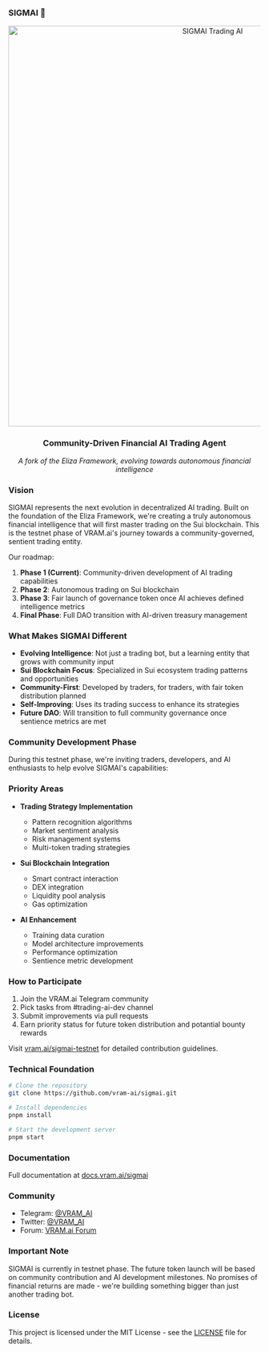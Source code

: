 ### SIGMAI 🤖

<div align="center">
  <img src="aipts.png" alt="SIGMAI Trading AI" width="800"/>
  <h3>Community-Driven Financial AI Trading Agent</h3>
  <p><i>A fork of the Eliza Framework, evolving towards autonomous financial intelligence</i></p>
</div>

### Vision 

SIGMAI represents the next evolution in decentralized AI trading. Built on the foundation of the Eliza Framework, we're creating a truly autonomous financial intelligence that will first master trading on the Sui blockchain. This is the testnet phase of VRAM.ai's journey towards a community-governed, sentient trading entity.

Our roadmap:
1. **Phase 1 (Current)**: Community-driven development of AI trading capabilities
2. **Phase 2**: Autonomous trading on Sui blockchain
3. **Phase 3**: Fair launch of governance token once AI achieves defined intelligence metrics
4. **Final Phase**: Full DAO transition with AI-driven treasury management

### What Makes SIGMAI Different

- **Evolving Intelligence**: Not just a trading bot, but a learning entity that grows with community input
- **Sui Blockchain Focus**: Specialized in Sui ecosystem trading patterns and opportunities
- **Community-First**: Developed by traders, for traders, with fair token distribution planned
- **Self-Improving**: Uses its trading success to enhance its strategies
- **Future DAO**: Will transition to full community governance once sentience metrics are met

### Community Development Phase

During this testnet phase, we're inviting traders, developers, and AI enthusiasts to help evolve SIGMAI's capabilities:

### Priority Areas
- **Trading Strategy Implementation**
  - Pattern recognition algorithms
  - Market sentiment analysis
  - Risk management systems
  - Multi-token trading strategies

- **Sui Blockchain Integration**
  - Smart contract interaction
  - DEX integration
  - Liquidity pool analysis
  - Gas optimization

- **AI Enhancement**
  - Training data curation
  - Model architecture improvements
  - Performance optimization
  - Sentience metric development

### How to Participate
1. Join the VRAM.ai Telegram community
2. Pick tasks from #trading-ai-dev channel
3. Submit improvements via pull requests
4. Earn priority status for future token distribution and potantial bounty rewards

Visit [vram.ai/sigmai-testnet](https://vram.ai/sigmai-testnet) for detailed contribution guidelines.

### Technical Foundation

```bash
# Clone the repository
git clone https://github.com/vram-ai/sigmai.git

# Install dependencies
pnpm install

# Start the development server
pnpm start
```

### Documentation

Full documentation at [docs.vram.ai/sigmai](https://docs.vram.ai/sigmai)

### Community

- Telegram: [@VRAM_AI](https://t.me/VRAM_AI)
- Twitter: [@VRAM_AI](https://twitter.com/VRAM_AI)
- Forum: [VRAM.ai Forum](https://forum.vram.ai)

### Important Note

SIGMAI is currently in testnet phase. The future token launch will be based on community contribution and AI development milestones. No promises of financial returns are made - we're building something bigger than just another trading bot.

### License

This project is licensed under the MIT License - see the [LICENSE](LICENSE) file for details.
